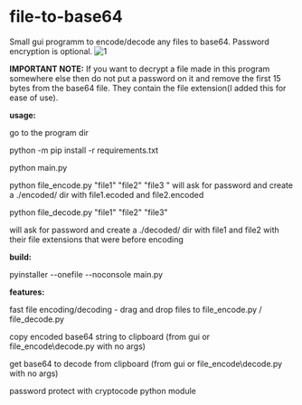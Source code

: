 # file-to-base64
Small gui programm to encode/decode any files to base64. Password encryption is optional.
![1](https://user-images.githubusercontent.com/110969821/183854202-1bfc92ff-18f2-4ff7-b4e3-22032499ac95.png)

**IMPORTANT NOTE:**
If you want to decrypt a file made in this program somewhere else then do not put a password on it and remove the first 15 bytes from the base64 file. They contain the file extension(I added this for ease of use).

**usage:**

go to the program dir

python -m pip install -r requirements.txt

python main.py

python file_encode.py "file1" "file2" "file3
"
will ask for password and create a ./encoded/ dir with file1.ecoded and file2.encoded

python file_decode.py "file1" "file2" "file3"

will ask for password and create a ./decoded/ dir with file1 and file2 with their file extensions that were before encoding

**build:**

pyinstaller --onefile --noconsole main.py


**features:** 

fast file encoding/decoding - drag and drop files to file_encode.py  / file_decode.py

copy encoded base64 string to clipboard (from gui or file_encode\decode.py with no args)

get base64 to decode from clipboard (from gui or file_encode\decode.py with no args)

password protect with cryptocode python module
